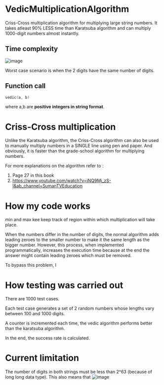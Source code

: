 # VedicMultiplicationAlgorithm
Criss-Cross multiplication algorithm for multiplying large string numbers. It takes atleast 90% LESS time than Karatsuba algorithm and can multiply 1000-digit numbers almost instantly.
## Time complexity ##
![image](https://user-images.githubusercontent.com/65414576/155485833-6879c3a5-96af-46da-8bd8-24ec270fc61a.png)

Worst case scenario is when the 2 digits have the same number of digits. 
## Function call ##
```cpp
vedic(a, b)
``` 
where a,b are **positive integers in string format**.

# Criss-Cross multiplication # 

Unlike the Karatsuba algorithm, the Criss-Cross algorithm can also be used to manually multiply numbers in a SINGLE line using pen and paper. And obviously, it is faster than the grade-school algorithm for multiplying numbers.

For more explanations on the algorithm refer to :
1. Page 27 in this book
2. https://www.youtube.com/watch?v=iNQ9Mj_zS-I&ab_channel=SumanTVEducation
# How my code works #
min and max kee keep track of region within which multiplication will take place.

When the numbers differ in the number of digits, the normal algorithm adds leading zeroes to the smaller number to make it the same length as the bigger number.
However, this process, when implemented programmatically, increases the execution time because at the end the answer might contain leading zeroes which must be removed.

To bypass this problem, I 
# How testing was carried out #
There are 1000 test cases.

Each test case generates a set of 2 random numbers whose lengths vary between 100 and 1000 digits.

A counter is incremented each time, the vedic algorithm performs better than the karatsuba algorithm.

In the end, the success rate is calculated.

# Current limitation #
The number of digits in both strings must be less than 2^63 (because of long long data type). This also means that ![image](https://user-images.githubusercontent.com/65414576/155576502-d5ba37c3-f39e-4775-9e05-2ba071b073e1.png)
